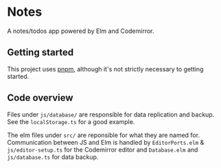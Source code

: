 # Notes

A notes/todos app powered by Elm and Codemirror.

## Getting started

This project uses [pnpm](https://pnpm.js.org/), although it's not strictly necessary to getting started.

## Code overview

Files under `js/database/` are responsible for data replication and backup. See the `localStorage.ts` for a good example.

The elm files under `src/` are reponsible for what they are named for. Communication between JS and Elm is handled by `EditorPorts.elm` & `js/editor-setup.ts` for the Codemirror editor and `Database.elm` and `js/database.ts` for data backup.
